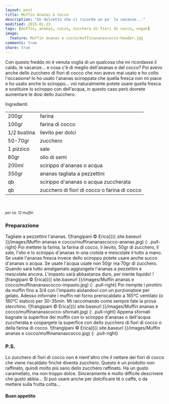 ```yaml
---
layout: post
title: Muffin Ananas & Cocco
description: "Un dolcetto che ci ricorda un po' le vacanze..."
modified: 2015-01-23
tags: [muffin, ananas, cocco, zucchero di fiori di cocco, vegan]
image:
  feature: Muffin ananas e cocco/muffinananascocco-header.jpg
comments: true
share: true
---
```


Con questo freddo mi è venuta voglia di un qualcosa che mi ricordasse il caldo, le vacanze... e cosa c'è di meglio dell'ananas e del cocco? Poi avevo anche dello zucchero di fiori di cocco che non avevo mai usato e ho colto l'occasione! Io ho usato l'ananas sciroppata che quella fresca non mi piace e ho usato anche lo sciroppo... voi naturalmente potete usare quella fresca e sostituire lo sciroppo con dell'acqua, in questo caso però dovrete aumentare le dosi dello zucchero.


<div class="ingredients">
  <div class="ingredients-title">Ingredienti</div>
  <table>
    <tbody>
      </tr>
      <tr>
        <td>200gr</td>
        <td>farina</td>
      </tr>
      <tr>
        <td>100gr</td>
        <td>farina di cocco</td>
      </tr>
      <tr>
        <td>1/2 bustina</td>
        <td>lievito per dolci</td>
      </tr>
      <tr>
        <td>50-70gr</td>
        <td>zucchero</td>
      </tr>
      <tr>
        <td>1 pizzico</td>
        <td>sale</td>
      </tr>
      <tr>
        <td>80gr</td>
        <td>olio di semi</td>
      </tr>
      <tr>
        <td>200ml</td>
        <td>scirippo d'ananas o acqua</td>
      </tr>
      <tr>
        <td>350gr</td>
        <td>ananas tagliata a pezzettini</td>
      </tr>
      <tr>
        <td>qb</td>
        <td>scirippo d'ananas o acqua zuccherata</td>
      </tr>
      <tr>
        <td>qb</td>
        <td>zucchero di fiori di cocco o farina di cocco</td>  
      </tr>
    </tbody>
  </table>
  <br></br>
  <i class="pull-right" style="font-size: 80%;">per ca. 12 muffin</i>
</div>


<h3>
  <font color="grey">
    <i class="icon-cogs"></i>
  </font> Preparazione
</h3>

Tagliate a pezzettini l'ananas.
![frangipani © Erica]({{ site.baseurl }}/images/Muffin ananas e cocco/muffinananascocco-ananas.jpg)
{: .pull-right}
Poi mettete la farina, la farina di cocco, il lievito, 50gr di zucchero, il sale, l'olio e lo sciroppo d'ananas in una ciotola e mescolate il tutto a mano. Se usate l'ananas fresca invece dello sciroppo potete usare anche succo d'ananas o acqua. Se usate l'acqua usate non 50gr ma 70gr di zucchero. Quando sarà tutto amalgamato aggiungete l'ananas a pezzettini e mescolate ancora. L'impasto sarà abbastanza duro, per niente liquido!
![frangipani © Erica]({{ site.baseurl }}/images/Muffin ananas e cocco/muffinananascocco-impasto.jpg)
{: .pull-right}
Poi riempite i pirottini da muffin fino a 3/4 con l'impasto aiutandovi con un porzionatore per gelato. Adesso infornate i muffin nel forno preriscaldato a 165°C ventilato (o 180°C statico) per 30-35min. Mi raccomando come sempre fate la prova stecchino.
![frangipani © Erica]({{ site.baseurl }}/images/Muffin ananas e cocco/muffinananascocco-sfornati.jpg)
{: .pull-right}
Appena sfornati bagnate la superfice dei muffin con lo sciroppo d'ananas o dell'acqua zuccherata e cospargete la superfice con dello zucchero di fiori di cocco o della farina di cocco.
![frangipani © Erica]({{ site.baseurl }}/images/Muffin ananas e cocco/muffinananascocco.jpg)
{: .pull-right}

<h3>
  <font color="#FFCC00">
    <i class="icon-lightbulb"></i>
  </font> P.S.
</h3>

Lo zucchero di fiori di cocco non è nient'altro che il nettare dei fiori di cocco che viene riscaldato finché diventa zucchero. Questo è un prodotto non raffinato, quindi molto più sano dello zucchero raffinato. Ha un gusto caramellato, ma non troppo dolce. Sinceramente è molto difficile descrivere che gusto abbia... Si può usare anche per dolcificare té o caffé, o da mettere sulla frutta cotta...

<h4>Buon appetito
  <font color="red">
    <i class="icon-smile"></i>
  </font>
</h4>
